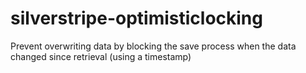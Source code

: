 silverstripe-optimisticlocking
==============================

Prevent overwriting data by blocking the save process when the data changed since retrieval (using a timestamp)